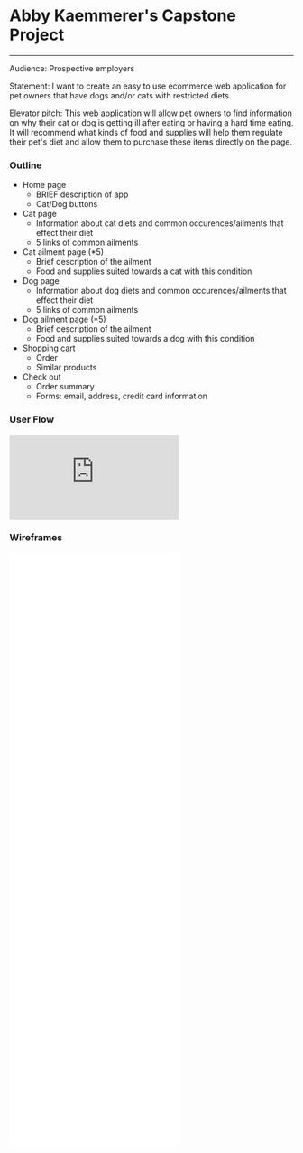 # Abby Kaemmerer's Capstone Project
----------------------------------

Audience: Prospective employers

Statement: I want to create an easy to use ecommerce web application for pet owners that have dogs and/or cats with restricted diets. 

Elevator pitch: This web application will allow pet owners to find information on why their cat or dog is getting ill after eating or having a hard time eating. It will recommend what kinds of food and supplies will help them regulate their pet's diet and allow them to purchase these items directly on the page.

### Outline
* Home page
    * BRIEF description of app
    * Cat/Dog buttons
* Cat page
    * Information about cat diets and common occurences/ailments that effect their diet
    * 5 links of common ailments
* Cat ailment page (*5)
    * Brief description of the ailment
    * Food and supplies suited towards a cat with this condition
* Dog page
    * Information about dog diets and common occurences/ailments that effect their diet
    * 5 links of common ailments
* Dog ailment page (*5)
    * Brief description of the ailment
    * Food and supplies suited towards a dog with this condition
* Shopping cart
    * Order
    * Similar products
* Check out
    * Order summary
    * Forms: email, address, credit card information

### User Flow
![User Flow](https://github.com/abbykaemmerer/capstone/blob/master/docs/UserFlow.capstone.pdf)
### Wireframes
![Home Page](abbykaemmerer/Code/SavvyCoders/CapstoneProject/docs/Title.capstone.pdf)
![Cat Page](abbykaemmerer/Code/SavvyCoders/CapstoneProject/docs/CatPage.capstone.pdf)
![Cat Ail](abbykaemmerer/Code/SavvyCoders/CapstoneProject/docs/CatAil.capstone.pdf)
![Dog Page](abbykaemmerer/Code/SavvyCoders/CapstoneProject/docs/DogPage.capstone.pdf)
![Dog Ail](abbykaemmerer/Code/SavvyCoders/CapstoneProject/docs/DogAil.capstone.pdf)
![Cart](abbykaemmerer/Code/SavvyCoders/CapstoneProject/docs/Cart.capstone.pdf)
![Check Out](abbykaemmerer/Code/SavvyCoders/CapstoneProject/docs/CheckOut.capstone.pdf)

